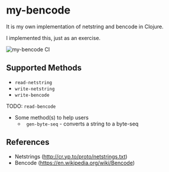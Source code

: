 # my-bencode

It is my own implementation of netstring and bencode in Clojure.

I implemented this, just as an exercise.

![my-bencode CI](https://github.com/kolharsam/my-bencode/workflows/my-bencode%20CI/badge.svg?branch=master)

## Supported Methods

 - `read-netstring`
 - `write-netstring`
 - `write-bencode`
 
 TODO: `read-bencode`
 
 - Some method(s) to help users
   - ` gen-byte-seq` - converts a string to a byte-seq

## References

 - Netstrings (http://cr.yp.to/proto/netstrings.txt)
 - Bencode (https://en.wikipedia.org/wiki/Bencode)
